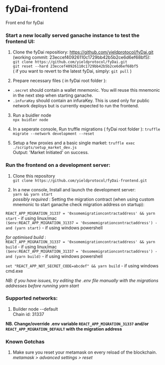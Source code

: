 # fyDai-frontend
Front end for fyDai 


### Start a new locally served ganache instance to test the frontend UI:  

1. Clone the fyDai repositiory: https://github.com/yieldprotocol/fyDai.git  (working commit: 23eccef40926110c1729bb42b5b2ce6d6ef68bf5):  
`git clone https://github.com/yieldprotocol/fyDai.git`  
`git reset --hard 23eccef40926110c1729bb42b5b2ce6d6ef68bf5`    
( if you want to revert to the latest fyDai, simply: `git pull` )

2. Prepare necessary files ( in fyDai root folder ):
 - `.secret` should contain a wallet mnemonic. You will reuse this mnemonic in the next step when starting ganache.
 - `.infuraKey` should contain an infuraKey. This is used only for public network deploys but is currently expected to run the frontend. 


3. Run a buidler node  
`npx buidler node`

4. In a seperate console, Run truffle migrations ( fyDai root folder ): 
`truffle migrate --network development --reset`  

5. Setup a few proxies and a basic single market:
`truffle exec ./scripts/setup_market_dev.js`  
Output: 'Market Initiated' on success. 


### Run the frontend on a development server: 

1. Clone this repository  
`git clone https://github.com/yieldprotocol/fyDai-frontend.git`

2. In a new console, Install and launch the development server:  
`yarn && yarn start`  
*possibly required* : Setting the migration contract (when using custom mnemonic to start ganache check migration address on startup):  

`REACT_APP_MIGRATION_31337 = '0xsomemigrationcontractaddress' && yarn start`  - if using linux/mac  
`($env:REACT_APP_MIGRATION_31337 = '0xsomemigrationcontractaddress') -and (yarn start)`  - if using windows powershell  
 
*for optimised build* :  
`REACT_APP_MIGRATION_31337 = '0xsomemigrationcontractaddress' && yarn build`  - if using linux/mac  
`($env:REACT_APP_MIGRATION_31337 = '0xsomemigrationcontractaddress') -and (yarn build)`  - if using windows powershell  

`set "REACT_APP_NOT_SECRET_CODE=abcdef" && yarn build` - if using windows cmd.exe

*NB: if you have issues, try editing  the .env file manually with the migrations addresses before running yarn start*

### Supported networks:

1. Builder node --default  
Chain id: 31337  

**NB. Change/override .env variable `REACT_APP_MIGRATION_31337` and/or `REACT_APP_MIGRATION_DEFAULT` with the migration address**

<!-- 2. Rinkeby
Chain ID: 4  
Migrations contract address: '0x08475B228575eFCb2e5d71E1B737deCeEdf21Db' -->

### Known Gotchas
1. Make sure you reset your metamask on every reload of the blockchain.  
*metamask > advanced settings > reset*
